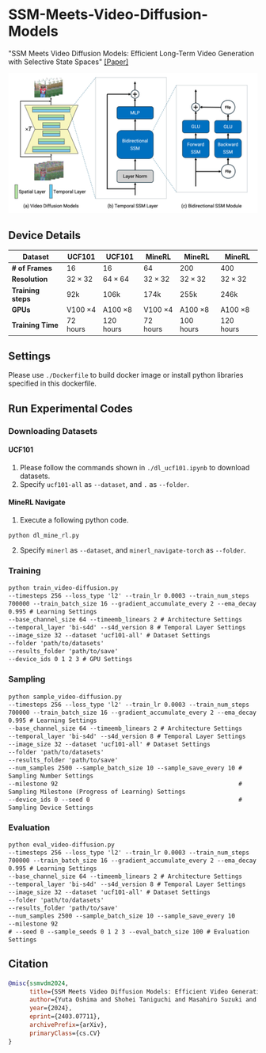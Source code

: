 # SSM-Meets-Video-Diffusion-Models

"SSM Meets Video Diffusion Models: Efficient Long-Term Video Generation with Selective State Spaces" [[Paper]](https://arxiv.org/abs/2403.07711)

![Image1](images/figure1.png)


## Device Details
| Dataset          | UCF101         | UCF101         | MineRL         | MineRL         | MineRL         |
|------------------|----------------|----------------|----------------|----------------|----------------|
| **# of Frames**  | 16             | 16             | 64             | 200            | 400            |
| **Resolution**   | $32 \times 32$ | $64 \times 64$ | $32 \times 32$ | $32 \times 32$ | $32 \times 32$ |
| **Training steps** | 92k | 106k | 174k | 255k | 246k |
| **GPUs** | V100 $\times 4$ | A100 $\times 8$ | V100 $\times 4$ | A100 $\times 8$ | A100 $\times 8$ |
| **Training Time** | 72 hours | 120 hours | 72 hours | 100 hours | 120 hours |

## Settings
Please use `./Dockerfile` to build docker image or install python libraries specified in this dockerfile.

## Run Experimental Codes

### Downloading Datasets
#### UCF101
1. Please follow the commands shown in `./dl_ucf101.ipynb` to download datasets.
2.  Specify `ucf101-all` as `--dataset`, and `.` as `--folder`.

#### MineRL Navigate
1. Execute a following python code.
```
python dl_mine_rl.py
```
2. Specify `minerl` as `--dataset`, and `minerl_navigate-torch` as `--folder`.

### Training
```
python train_video-diffusion.py 
--timesteps 256 --loss_type 'l2' --train_lr 0.0003 --train_num_steps 700000 --train_batch_size 16 --gradient_accumulate_every 2 --ema_decay 0.995 # Learning Settings
--base_channel_size 64 --timeemb_linears 2 # Architecture Settings
--temporal_layer 'bi-s4d' --s4d_version 8 # Temporal Layer Settings
--image_size 32 --dataset 'ucf101-all' # Dataset Settings
--folder 'path/to/datasets' 
--results_folder 'path/to/save' 
--device_ids 0 1 2 3 # GPU Settings
```
### Sampling
```
python sample_video-diffusion.py 
--timesteps 256 --loss_type 'l2' --train_lr 0.0003 --train_num_steps 700000 --train_batch_size 16 --gradient_accumulate_every 2 --ema_decay 0.995 # Learning Settings
--base_channel_size 64 --timeemb_linears 2 # Architecture Settings
--temporal_layer 'bi-s4d' --s4d_version 8 # Temporal Layer Settings
--image_size 32 --dataset 'ucf101-all' # Dataset Settings
--folder 'path/to/datasets' 
--results_folder 'path/to/save'
--num_samples 2500 --sample_batch_size 10 --sample_save_every 10 # Sampling Number Settings
--milestone 92                                                   # Sampling Milestone (Progress of Learning) Settings
--device_ids 0 --seed 0                                          # Sampling Device Settings
```
### Evaluation
```
python eval_video-diffusion.py 
--timesteps 256 --loss_type 'l2' --train_lr 0.0003 --train_num_steps 700000 --train_batch_size 16 --gradient_accumulate_every 2 --ema_decay 0.995 # Learning Settings
--base_channel_size 64 --timeemb_linears 2 # Architecture Settings
--temporal_layer 'bi-s4d' --s4d_version 8 # Temporal Layer Settings
--image_size 32 --dataset 'ucf101-all' # Dataset Settings
--folder 'path/to/datasets' 
--results_folder 'path/to/save'
--num_samples 2500 --sample_batch_size 10 --sample_save_every 10 
--milestone 92                                                   
# --seed 0 --sample_seeds 0 1 2 3 --eval_batch_size 100 # Evaluation Settings
```

## Citation

```bibtex
@misc{ssmvdm2024,
      title={SSM Meets Video Diffusion Models: Efficient Video Generation with Structured State Spaces}, 
      author={Yuta Oshima and Shohei Taniguchi and Masahiro Suzuki and Yutaka Matsuo},
      year={2024},
      eprint={2403.07711},
      archivePrefix={arXiv},
      primaryClass={cs.CV}
}
